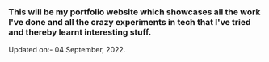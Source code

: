 ### This will be my portfolio website which showcases all the work I've done and all the crazy experiments in tech that I've tried and thereby learnt interesting stuff.

Updated on:- 04 September, 2022.